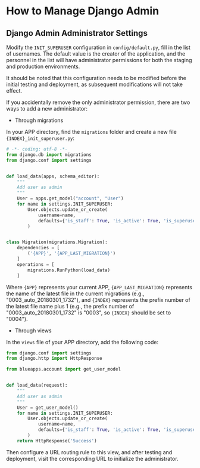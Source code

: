 # How to Manage Django Admin

## Django Admin Administrator Settings

Modify the `INIT_SUPERUSER` configuration in `config/default.py`, fill in the list of usernames. The default value is the creator of the application, and the personnel in the list will have administrator permissions for both the staging and production environments.

It should be noted that this configuration needs to be modified before the initial testing and deployment, as subsequent modifications will not take effect.

If you accidentally remove the only administrator permission, there are two ways to add a new administrator:

- Through migrations

In your APP directory, find the `migrations` folder and create a new file `{INDEX}_init_superuser.py`:

```python
# -*- coding: utf-8 -*-
from django.db import migrations
from django.conf import settings


def load_data(apps, schema_editor):
    """
    Add user as admin
    """
    User = apps.get_model("account", "User")
    for name in settings.INIT_SUPERUSER:
        User.objects.update_or_create(
            username=name,
            defaults={'is_staff': True, 'is_active': True, 'is_superuser': True}
        )


class Migration(migrations.Migration):
    dependencies = [
        ('{APP}', '{APP_LAST_MIGRATION}')
    ]
    operations = [
        migrations.RunPython(load_data)
    ]
```

Where `{APP}` represents your current APP, `{APP_LAST_MIGRATION}` represents the name of the latest file in the current migrations (e.g., "0003_auto_20180301_1732"), and `{INDEX}` represents the prefix number of the latest file name plus 1 (e.g., the prefix number of "0003_auto_20180301_1732" is "0003", so `{INDEX}` should be set to "0004").

- Through views

In the `views` file of your APP directory, add the following code:

```python
from django.conf import settings
from django.http import HttpResponse

from blueapps.account import get_user_model


def load_data(request):
    """
    Add user as admin
    """
    User = get_user_model()
    for name in settings.INIT_SUPERUSER:
        User.objects.update_or_create(
            username=name,
            defaults={'is_staff': True, 'is_active': True, 'is_superuser': True}
        )
    return HttpResponse('Success')
```

Then configure a URL routing rule to this view, and after testing and deployment, visit the corresponding URL to initialize the administrator.